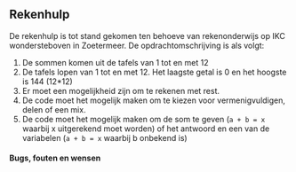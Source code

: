 ## Rekenhulp
De rekenhulp is tot stand gekomen ten behoeve van rekenonderwijs op IKC wondersteboven in Zoetermeer. De opdrachtomschrijving is als volgt:

1. De sommen komen uit de tafels van 1 tot en met 12
2. De tafels lopen van 1 tot en met 12. Het laagste getal is 0 en het hoogste is 144 (12*12)
3. Er moet een mogelijkheid zijn om te rekenen met rest.
4. De code moet het mogelijk maken om te kiezen voor vermenigvuldigen, delen of een mix.
5. De code moet het mogelijk maken om de som te geven (`a + b = x` waarbij x uitgerekend moet worden) of het antwoord en een van de variabelen (`a + b = x` waarbij b onbekend is)

#### Bugs, fouten en wensen
